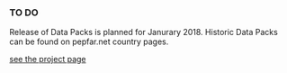 
### TO DO

Release of Data Packs is planned for Janurary 2018. Historic Data Packs can be found on pepfar.net country pages.

[see the project page](https://github.com/achafetz/DataPack/projects/1)
